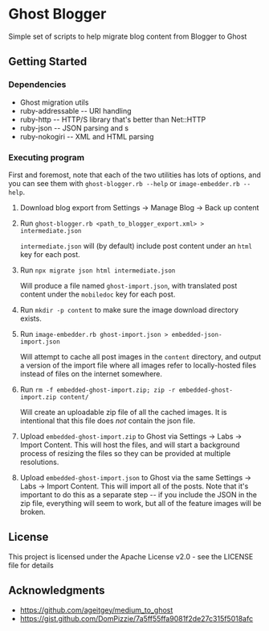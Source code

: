 # Ghost Blogger

Simple set of scripts to help migrate blog content from Blogger to Ghost

## Getting Started

### Dependencies

* Ghost migration utils
* ruby-addressable -- URI handling
* ruby-http -- HTTP/S library that's better than Net::HTTP
* ruby-json -- JSON parsing and s
* ruby-nokogiri -- XML and HTML parsing

### Executing program

First and foremost, note that each of the two utilities has lots of options, and
you can see them with `ghost-blogger.rb --help` or `image-embedder.rb --help`.

1) Download blog export from Settings -> Manage Blog -> Back up content
2) Run `ghost-blogger.rb <path_to_blogger_export.xml> > intermediate.json`
   
   `intermediate.json` will (by default) include post content under an `html`
   key for each post.
3) Run `npx migrate json html intermediate.json`
   
   Will produce a file named `ghost-import.json`, with translated post content
   under the `mobiledoc` key for each post.
4) Run `mkdir -p content` to make sure the image download directory exists.
5) Run `image-embedder.rb ghost-import.json > embedded-json-import.json`
   
   Will attempt to cache all post images in the `content` directory, and output
   a version of the import file where all images refer to locally-hosted files
   instead of files on the internet somewhere.
6) Run
   `rm -f embedded-ghost-import.zip; zip -r embedded-ghost-import.zip content/`
   
   Will create an uploadable zip file of all the cached images.  It is
   intentional that this file does *not* contain the json file.
7) Upload `embedded-ghost-import.zip` to Ghost via Settings -> Labs -> Import
   Content.  This will host the files, and will start a background process of
   resizing the files so they can be provided at multiple resolutions.
8) Upload `embedded-ghost-import.json` to Ghost via the same Settings -> Labs
   -> Import Content.  This will import all of the posts.  Note that it's
   important to do this as a separate step -- if you include the JSON in the zip
   file, everything will seem to work, but all of the feature images will be
   broken.

## License

This project is licensed under the Apache License v2.0 - see the LICENSE file for details

## Acknowledgments

* https://github.com/ageitgey/medium_to_ghost
* https://gist.github.com/DomPizzie/7a5ff55ffa9081f2de27c315f5018afc
